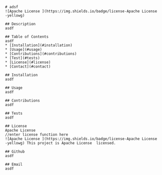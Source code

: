 
    # adsf
    ![Apache License ](https://img.shields.io/badge/license-Apache License -yellowg)

    ## Description
    asdf

    ## Table of Contents 
    asdf
    * [Installation](#installation)
    * [Usage](#usage)
    * [Contributions](#contributions)
    * [Test](#tests)
    * [License](#license)
    * [Contact](#contact)

    ## Installation
    asdf

    ## Usage
    asdf

    ## Contributions
    asdf

    ## Tests
    asdf

    ## License 
    Apache License  
    //enter license function here
    ![Apache License ](https://img.shields.io/badge/license-Apache License -yellowg) This project is Apache License  licensed.

    ## Github
    asdf
    
    ## Email
    asdf